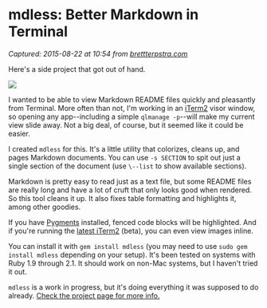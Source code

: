 # mdless: Better Markdown in Terminal

_Captured: 2015-08-22 at 10:54 from [brettterpstra.com](http://brettterpstra.com/2015/08/21/mdless-better-markdown-in-terminal/?utm_medium=App.net+Broadcast&utm_source=PourOver)_

Here's a side project that got out of hand.

![](http://cdn3.brettterpstra.com/uploads/2015/08/mdless.jpg)

I wanted to be able to view Markdown README files quickly and pleasantly from Terminal. More often than not, I'm working in an [iTerm2](https://www.iterm2.com/) visor window, so opening any app--including a simple `qlmanage -p`--will make my current view slide away. Not a big deal, of course, but it seemed like it could be easier.

I created `mdless` for this. It's a little utility that colorizes, cleans up, and pages Markdown documents. You can use `-s SECTION` to spit out just a single section of the document (use `\--list` to show available sections).

Markdown is pretty easy to read just as a text file, but some README files are really long and have a lot of cruft that only looks good when rendered. So this tool cleans it up. It also fixes table formatting and highlights it, among other goodies.

If you have [Pygments](http://pygments.org/) installed, fenced code blocks will be highlighted. And if you're running the [latest iTerm2](https://www.iterm2.com/version3.html) (beta), you can even view images inline.

You can install it with `gem install mdless` (you may need to use `sudo gem install mdless` depending on your setup). It's been tested on systems with Ruby 1.9 through 2.1. It should work on non-Mac systems, but I haven't tried it out.

`mdless` is a work in progress, but it's doing everything it was supposed to do already. [Check the project page for more info.](http://brettterpstra.com/projects/mdless)
